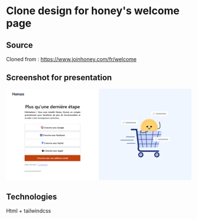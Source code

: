 # Clone design for honey's welcome page

## Source
Cloned from : https://www.joinhoney.com/fr/welcome

## Screenshot for presentation
![alt text](https://github.com/HamzaErrifai/clone-honey-welcome-page/blob/master/imgs/project-screenshot.png?raw=true)

## Technologies
Html + tailwindcss